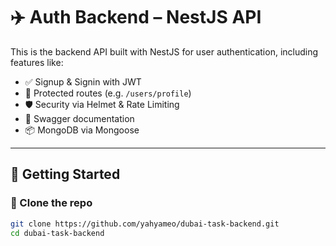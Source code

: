 # ✈️ Auth Backend – NestJS API

This is the backend API built with NestJS for user authentication, including features like:

- ✅ Signup & Signin with JWT
- 🔐 Protected routes (e.g. `/users/profile`)
- 🛡 Security via Helmet & Rate Limiting
- 📘 Swagger documentation
- 📦 MongoDB via Mongoose

---

## 🚀 Getting Started

### 📁 Clone the repo
```bash
git clone https://github.com/yahyameo/dubai-task-backend.git
cd dubai-task-backend
